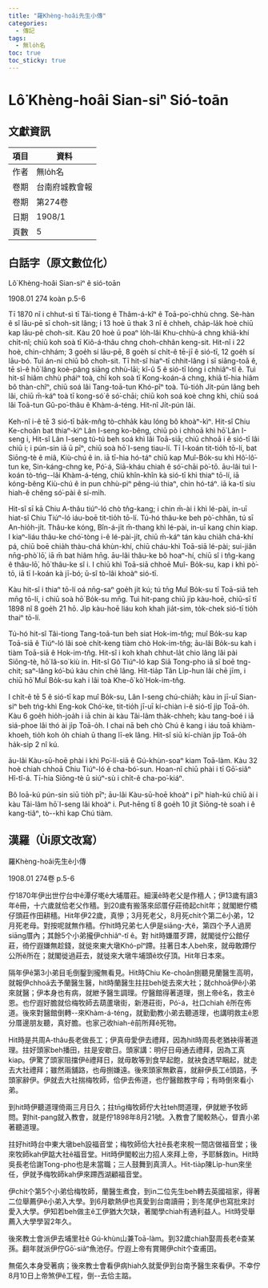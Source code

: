 ```yaml
---
title: "羅Khèng-hoâi先生小傳"
categories:
  - 傳記
tags:
  - 無lo̍h名
toc: true
toc_sticky: true
---
```


# Lô͘ Khèng-hoâi Sian-siⁿ Sió-toān

## 文獻資訊

| 項目 | 資料 |
|---|---|
| 作者 | 無lo̍h名 |
| 卷期 | 台南府城教會報 |
| 卷期 | 第274卷 |
| 日期 | 1908/1 |
| 頁數 | 5 |

## 白話字（原文數位化）

Lô͘ Khèng-hoâi Sian-siⁿ ê sió-toān

1908.01 274 koàn p.5-6

Tī 1870 nî i chhut-sì tī Tâi-tiong ê Thâm-á-kîⁿ ê Toā-po͘-chhù chng. Sè-hàn ê sî lāu-pē sī choh-sit lâng; i 13 hoè ū thak 3 nî ê chheh, cha̍p-la̍k hoè chiū kap lāu-pē choh-sit. Kàu 20 hoè ū poaⁿ lo̍h-lâi Khu-chhù-á chng khiā-khí chi̍t-nî; chiū koh soà tī Kiô-á-thâu chng choh-chhân keng-sit. Hit-nî i 22 hoè, chin-chhám; 3 goe̍h sí lāu-pē, 8 goe̍h sí chi̍t-ê tē-jī ê sió-tī, 12 goe̍h sí lāu-bó. Tuì án-ni chiū bô choh-sit. Tī hit-sî hiaⁿ-tī chhit-lâng i sī siāng-toā ê, tē sì-ê hō͘ lâng koè-pâng siāng chhù-lāi; kî-û 5 ê sió-tī lóng i chhiâⁿ-tî ê. Tuì hit-sî hiâm chhù pháiⁿ toà, chī koh soà tī Kong-koán-á chng, khiā tī-hia hiâm bô thàn-chîⁿ, chiū soá lâi Tang-toā-tun Khó-pîⁿ toà. Tú-tio̍h Ji̍t-pún lâng beh lâi, chiū m̄-káⁿ toà tī kong-só͘ ê só͘-chāi; chiū koh soá koè chng khì, chiū soá lâi Toā-tun Gû-po͘-thâu ê Khàm-á-téng. Hit-nî Ji̍t-pún lâi.

Keh-nî i-ê tē 3 sió-tī ba̍k-mn̂g tò-chha̍k kàu lóng bô khoàⁿ-kìⁿ. Hit-sî Chiu Ke-choân bat thiaⁿ-kìⁿ Lân I-seng ko-bêng, chiū pò i chhoā khì hō͘ Lân I-seng i, Hit-sî Lân I-seng tú-tú beh soá khì lâi Toā-siā; chiū chhoā i ê sió-tī lâi chiū i; i pún-sin iā ū pīⁿ, chiū soà hō͘ I-seng tiau-lí. Tī I-koán tit-tio̍h tō-lí, bat Siōng-tè ê miâ, Kiù-chú ê in. iā tī-hia hó-táⁿ chiū kap Muî-Bo̍k-su khì Hô͘-lô͘-tun ke, Sin-káng-chng ke, Pó͘-á, Siā-kháu chiah ê só͘-chāi pò͘-tō. āu-lâi tuì I-koán tò-tńg--lâi Khàm-á-téng, chiū khîn-khîn kà sió-tī khì thiaⁿ tō-lí, iā kóng-bêng Kiù-chú ê in pun chhù-piⁿ pêng-iú thiaⁿ, chin hó-táⁿ. iā ka-tī siu hiah-ê chêng só͘-pài ê sí-mi̍h.

Hit-sî sī kā Chiu A-thâu tiúⁿ-ló chò tn̂g-kang; i chin m̄-ài i khì lé-pài, in-uī hiat-sî Chiu Tiúⁿ-ló iáu-boē tit-tio̍h tō-lí. Tú-hó thâu-ke beh pò͘-chhân, tú sī An-hio̍h-ji̍t. Thâu-ke kóng, Bîn-á-ji̍t m̄-thang khì lé-pài, in-uī kang chin kiap. I kiaⁿ-liáu thâu-ke chó͘-tòng i-ê lé-pài-ji̍t, chiū m̄-káⁿ tán kàu chia̍h chá-khí pá, chiū boē chia̍h thàu-chá khùn-khí, chiū cháu-khì Toā-siā lé-pài; sui-jiân nn̄g-phò͘ lō͘, iā m̄ bat hiâm hn̄g. āu-lâi thâu-ke bô hoaⁿ-hí, chiū sî i tn̂g-kang ê thâu-lō͘, hō͘ thâu-ke sî i. I chiū khì Toā-siā chhoē Muî- Bo̍k-su, kap i khì pò͘-tō, iā tī I-koán kà jī-bó; ū-sî tò-lâi khoàⁿ sió-tī.

Kàu hit-sî i thiaⁿ tō-lí oá nn̄g-saⁿ goe̍h ji̍t kú; tú tn̄g Muî Bo̍k-su tī Toā-siā teh mn̄g tō-lí, i chiū soà hō͘ Bo̍k-su mn̄g. Tuì hit-pang chiū ji̍p kàu-hoē, chiū-sī tī 1898 nî 8 goe̍h 21 hō. Ji̍p kàu-hoē liáu koh khah jia̍t-sim, to̍k-chek sió-tī tio̍h thaiⁿ tō-lí.

Tú-hó hit-sî Tâi-tiong Tang-toā-tun beh siat Hok-im-tn̂g; muî Bo̍k-su kap Toā-siā ê Tiúⁿ-ló lâi soè chi̍t-keng tiàm chò Hok-im-tn̂g; āu-lâi Bo̍k-su kah i tiàm Toā-siā ê Hok-im-tn̂g. Hit-sî i koh khah chhut-la̍t chio lâng lâi pài Siōng-tè, hō͘ Iâ-so͘ kiù in. Hit-sî Gô͘ Tiúⁿ-ló kap Siā Tong-pho iā sī boē tng-chit; saⁿ-lâng kó͘-bú kàu chin chē lâng. Hit-tia̍p Tân Li̍p-hun lâi chē jīm, i chiū hō͘ Muî Bo̍k-su kah i lâi toà Khe-ô͘ kò͘ Hok-im-tn̂g.

I chi̍t-ê tē 5 ê sió-tī kap muî Bo̍k-su, Lân I-seng chú-chia̍h; kàu in jī-uī Sian-siⁿ beh tńg-khì Eng-kok Chó͘-ke, tit-tio̍h jī-uī kí-chiàn i-ê sió-tī ji̍p Toā-o̍h. Kàu 6 goe̍h hio̍h-joa̍h i iā chin ài kàu Tâi-lâm tha̍k-chheh; kàu tang-boé i iā siá-phoe lâi thó ài ji̍p Toā-o̍h. I chai nā beh chò Chú ê kang i iáu toā khiàm-khoeh, tio̍h koh o̍h chiah ū thang lī-ek lâng. Hit-sî siū kí-chiàn ji̍p Toā-o̍h ha̍k-si̍p 2 nî kú.

āu-lâi Kàu-sū-hoē phài i khì Po͘-lí-siā ê Gú-khùn-soaⁿ kiam Toā-làm. Kàu 32 hoè chiah chhoā Chiu Tiúⁿ-ló ê cha-bó͘-sun. Hoan-nî chiū phài i tī Gō͘-siâⁿ Hî-tî-á. Tī-hia Siōng-tè ū siúⁿ-sù i chi̍t-ê cha-po͘-kiáⁿ.

Bô loā-kú pún-sin siū tio̍h pīⁿ; āu-lâi Kàu-sū-hoē khoàⁿ i pīⁿ hiah-kú chiū ài i kàu Tâi-lâm hō͘ I-seng lâi khoàⁿ i. Put-hēng tī 8 goe̍h 10 ji̍t Siōng-tè soah i ê kang-tiâⁿ, tò--khì kap Chú tiàm.

## 漢羅（Ùi原文改寫）

羅Khèng-hoâi先生ê小傳

1908.01 274卷 p.5-6

佇1870年伊出世佇台中ê潭仔墘ê大埔厝莊。細漢ê時老父是作穡人；伊13歲有讀3年ê冊，十六歲就佮老父作穡。到20歲有搬落來邱厝仔莊徛起chi̍t年；就閣紲佇橋仔頭莊作田耕穡。Hit年伊22歲，真慘；3月死老父，8月死chi̍t个第二ê小弟，12月死老母。對按呢就無作穡。佇hit時兄弟七人伊是siāng-大ê，第四个予人過房siāng厝內；其餘5个小弟攏伊chhiâⁿ-tî ê。對 hit時嫌厝歹蹛，就閣徙佇公館仔莊，徛佇遐嫌無趁錢，就徙來東大墩Khó-pîⁿ蹛。拄著日本人beh來，就毋敢蹛佇公所ê所在；就閣徙過莊去，就徙來大墩牛埔頭ê坎仔頂。Hit年日本來。

隔年伊ê第3小弟目毛倒鑿到攏無看見。Hit時Chiu Ke-choân捌聽見蘭醫生高明，就報伊chhoā去予蘭醫生醫，hit時蘭醫生拄拄beh徙去來大社；就chhoā伊ê小弟來就醫；伊本身也有病，就紲予醫生調理。佇醫館得著道理，捌上帝ê名，救主ê恩。也佇遐好膽就佮梅牧師去葫蘆墩街，新港莊街，Pó͘-á，社口chiah ê所在佈道。後來對醫館倒轉--來Khàm-á-téng，就勤勤教小弟去聽道理，也講明救主ê恩分厝邊朋友聽，真好膽。也家己收hiah-ê前所拜ê死物。

Hit時是共周A-thâu長老做長工；伊真毋愛伊去禮拜，因為hit時周長老猶袂得著道理。拄好頭家beh播田，拄是安歇日。頭家講：明仔日毋通去禮拜，因為工真kiap。伊驚了頭家阻擋伊ê禮拜日，就毋敢等到食早起飽，就袂食透早睏起，就走去大社禮拜；雖然兩舖路，也毋捌嫌遠。後來頭家無歡喜，就辭伊長工ê頭路，予頭家辭伊。伊就去大社揣梅牧師，佮伊去佈道，也佇醫館教字母；有時倒來看小弟。

到hit時伊聽道理倚兩三月日久；拄tn̄g梅牧師佇大社teh問道理，伊就紲予牧師問。對hit-pang就入教會，就是佇1898年8月21號。入教會了閣較熱心，督責小弟著聽道理。

拄好hit時台中東大墩beh設福音堂；梅牧師佮大社ê長老來稅一間店做福音堂；後來牧師kah伊踮大社ê福音堂。Hit時伊閣較出力招人來拜上帝，予耶穌救in。Hit時吳長老佮謝Tong-pho也是未當職；三人鼓舞到真濟人。Hit-tia̍p陳Li̍p-hun來坐任，伊就予梅牧師kah伊來蹛西湖顧福音堂。

伊chi̍t个第5个小弟佮梅牧師，蘭醫生煮食，到in二位先生beh轉去英國祖家，得著二位舉薦伊ê小弟入大學。到6月歇熱伊也真愛到台南讀冊；到冬尾伊也寫批來討愛入大學。伊知若beh做主ê工伊猶大欠缺，著閣學chiah有通利益人。Hit時受舉薦入大學學習2年久。

後來教士會派伊去埔里社ê Gú-khùn山兼Toā-làm。到32歲chiah娶周長老ê查某孫。翻年就派伊佇Gō͘-siâⁿ魚池仔。佇遐上帝有賞賜伊chi̍t个查甫囝。

無偌久本身受著病；後來教士會看伊病hiah久就愛伊到台南予醫生來看伊。不幸佇8月10日上帝煞伊ê工程，倒--去佮主踮。
